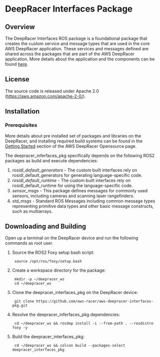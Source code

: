 # DeepRacer Interfaces Package

## Overview

The DeepRacer Interfaces ROS package is a foundational package that creates the custom service and message types that are used in the core AWS DeepRacer application. These services and messages defined are shared across the packages that are part of the AWS DeepRacer application. More details about the application and the components can be found [here](https://github.com/aws-racer/aws-deepracer-launcher).

## License

The source code is released under Apache 2.0 (https://aws.amazon.com/apache-2-0/).

## Installation

### Prerequisites

More details about pre installed set of packages and libraries on the DeepRacer, and installing required build systems can be found in the [Getting Started](https://github.com/aws-racer/aws-deepracer-launcher/blob/main/getting-started.md) section of the AWS DeepRacer Opensource page.

The deepracer_inferfaces_pkg specifically depends on the following ROS2 packages as build and execute dependencies:

1. *rosidl_default_generators* - The custom built interfaces rely on rosidl_default_generators for generating language-specific code.
1. *rosidl_default_runtime* - The custom built interfaces rely on rosidl_default_runtime for using the language-specific code.
1. *sensor_msgs* - This package defines messages for commonly used sensors, including cameras and scanning laser rangefinders.
1. *std_msgs* - Standard ROS Messages including common message types representing primitive data types and other basic message constructs, such as multiarrays.

## Downloading and Building

Open up a terminal on the DeepRacer device and run the following commands as root user.

1. Source the ROS2 Foxy setup bash script:

        source /opt/ros/foxy/setup.bash 

1. Create a workspace directory for the package:

        mkdir -p ~/deepracer_ws
        cd ~/deepracer_ws

1. Clone the deepracer_interfaces_pkg on the DeepRacer device:

        git clone https://github.com/aws-racer/aws-deepracer-interfaces-pkg.git

1. Resolve the deepracer_inferfaces_pkg dependencies:

        cd ~/deepracer_ws && rosdep install -i --from-path . --rosdistro foxy -y

1. Build the deepracer_interfaces_pkg:

        cd ~/deepracer_ws && colcon build --packages-select deepracer_interfaces_pkg

